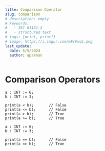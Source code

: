 ```yaml
---
title: Comparison Operator
slug: comparison
# description: empty
# keywords:
#   - IEC 61131-3
#   - structured text
# tags: [print, printf]
# image: https://i.imgur.com/mErPwqL.png
last_update:
  date: 6/5/2024
  author: aparman
---
```


# Comparison Operators

```iecst
a : INT := 6;
b : INT := 3;

print(a < b);       // False
print(a <= b);      // False
print(a > b);       // True
print(a >= b);      // True
```

```iecst
a : INT := 6;
b : INT := 3;

print(a == b);      // False
print(a <> b);      // True
```
